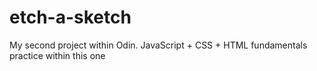 # etch-a-sketch
My second project within Odin. JavaScript + CSS + HTML fundamentals practice within this one
